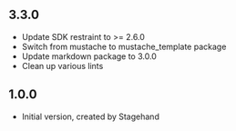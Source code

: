 ## 3.3.0

- Update SDK restraint to >= 2.6.0
- Switch from mustache to mustache_template package
- Update markdown package to 3.0.0
- Clean up various lints

## 1.0.0

- Initial version, created by Stagehand
